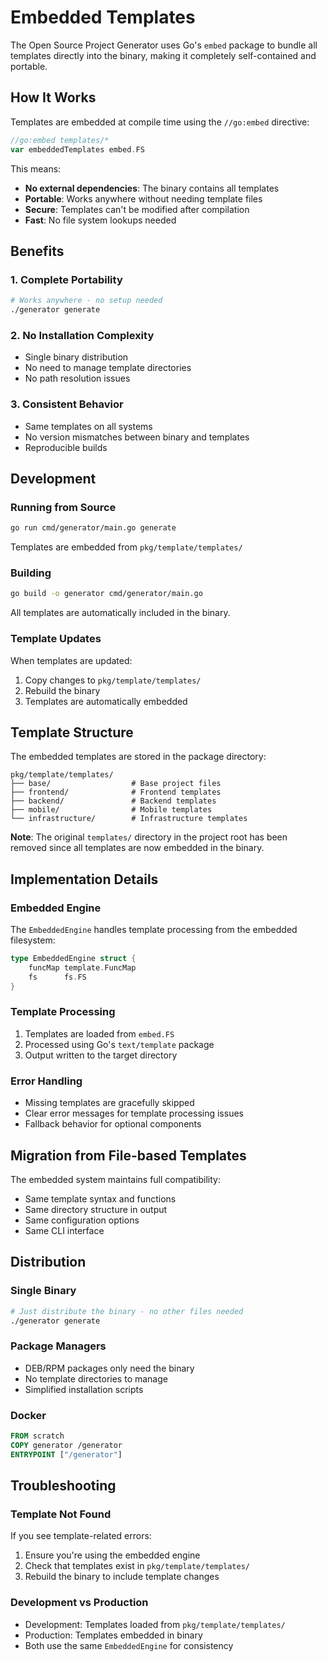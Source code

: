 # Embedded Templates

The Open Source Project Generator uses Go's `embed` package to bundle all templates directly into the binary, making it completely self-contained and portable.

## How It Works

Templates are embedded at compile time using the `//go:embed` directive:

```go
//go:embed templates/*
var embeddedTemplates embed.FS
```

This means:

- **No external dependencies**: The binary contains all templates
- **Portable**: Works anywhere without needing template files
- **Secure**: Templates can't be modified after compilation
- **Fast**: No file system lookups needed

## Benefits

### 1. **Complete Portability**

```bash
# Works anywhere - no setup needed
./generator generate
```

### 2. **No Installation Complexity**

- Single binary distribution
- No need to manage template directories
- No path resolution issues

### 3. **Consistent Behavior**

- Same templates on all systems
- No version mismatches between binary and templates
- Reproducible builds

## Development

### Running from Source

```bash
go run cmd/generator/main.go generate
```

Templates are embedded from `pkg/template/templates/`

### Building

```bash
go build -o generator cmd/generator/main.go
```

All templates are automatically included in the binary.

### Template Updates

When templates are updated:

1. Copy changes to `pkg/template/templates/`
2. Rebuild the binary
3. Templates are automatically embedded

## Template Structure

The embedded templates are stored in the package directory:

```text
pkg/template/templates/
├── base/                  # Base project files
├── frontend/              # Frontend templates
├── backend/               # Backend templates
├── mobile/                # Mobile templates
└── infrastructure/        # Infrastructure templates
```

**Note**: The original `templates/` directory in the project root has been removed since all templates are now embedded in the binary.

## Implementation Details

### Embedded Engine

The `EmbeddedEngine` handles template processing from the embedded filesystem:

```go
type EmbeddedEngine struct {
    funcMap template.FuncMap
    fs      fs.FS
}
```

### Template Processing

1. Templates are loaded from `embed.FS`
2. Processed using Go's `text/template` package
3. Output written to the target directory

### Error Handling

- Missing templates are gracefully skipped
- Clear error messages for template processing issues
- Fallback behavior for optional components

## Migration from File-based Templates

The embedded system maintains full compatibility:

- Same template syntax and functions
- Same directory structure in output
- Same configuration options
- Same CLI interface

## Distribution

### Single Binary

```bash
# Just distribute the binary - no other files needed
./generator generate
```

### Package Managers

- DEB/RPM packages only need the binary
- No template directories to manage
- Simplified installation scripts

### Docker

```dockerfile
FROM scratch
COPY generator /generator
ENTRYPOINT ["/generator"]
```

## Troubleshooting

### Template Not Found

If you see template-related errors:

1. Ensure you're using the embedded engine
2. Check that templates exist in `pkg/template/templates/`
3. Rebuild the binary to include template changes

### Development vs Production

- Development: Templates loaded from `pkg/template/templates/`
- Production: Templates embedded in binary
- Both use the same `EmbeddedEngine` for consistency
